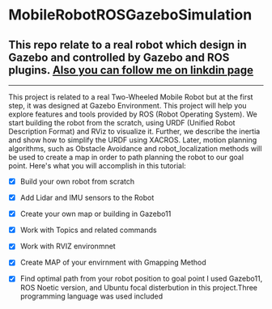 # MobileRobotROSGazeboSimulation
This repo relate to a real robot which design in Gazebo and controlled by Gazebo and ROS plugins. 
[Also you can follow me on linkdin page](www.linkedin.com/in/morteza-aliyari-1609a1107)
--------------------------------------------------------------------------------------------------------------------------------------------------------------------------
--------------------------------------------------------------------------------------------------------------------------------------------------------------------------
This project is related to a real Two-Wheeled Mobile Robot but at the first step, it was designed at Gazebo Environment. This project will help you explore features and tools provided by ROS (Robot Operating System). We start building the robot from the scratch, using URDF (Unified Robot Description Format) and RViz to visualize it. Further, we describe the inertia and show how to simplify the URDF using XACROS. Later, motion planning algorithms, such as Obstacle Avoidance and robot_localization methods will be used to create a map in order to path planning the robot to our goal point.
Here's what you will accomplish in this tutorial:
- [x] Build your own robot from scratch
- [x] Add Lidar and IMU sensors to the Robot
- [x] Create your own map or building in Gazebo11
- [x] Work with Topics and related commands
- [x] Work with RVIZ environmnet 
- [x] Create MAP of your envirnment with Gmapping Method
- [x] Find optimal path from your robot position to goal point
I used Gazebo11, ROS Noetic version, and Ubuntu focal disterbution in this project.Three programming language was used included 

